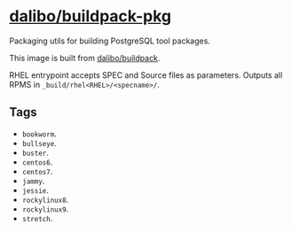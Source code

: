 # [dalibo/buildpack-pkg](https://hub.docker.com/r/dalibo/buildpack-pkg)

Packaging utils for building PostgreSQL tool packages.

This image is built from
[dalibo/buildpack](https://hub.dalibo.com/r/dalibo/buildpack).

RHEL entrypoint accepts SPEC and Source files as parameters.
Outputs all RPMS in `_build/rhel<RHEL>/<specname>/`.


## Tags

- `bookworm`.
- `bullseye`.
- `buster`.
- `centos6`.
- `centos7`.
- `jammy`.
- `jessie`.
- `rockylinux8`.
- `rockylinux9`.
- `stretch`.
